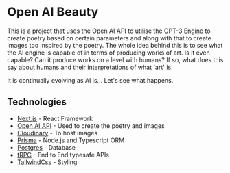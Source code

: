 # Open AI Beauty

This is a project that uses the Open AI API to utilise the GPT-3 Engine to create poetry based on certain parameters and along with that to create images too inspired by the poetry. The whole idea behind this is to see what the AI engine is capable of in terms of producing works of art. Is it even capable? Can it produce works on a level with humans? If so, what does this say about humans and their interpretations of what 'art' is.

It is continually evolving as AI is... Let's see what happens.

## Technologies

- [Next.js](https://nextjs.org/) - React Framework
- [Open AI API](https://beta.openai.com/) - Used to create the poetry and images
- [Cloudinary](https://cloudinary.com/) - To host images
- [Prisma](https://www.prisma.io/) - Node.js and Typescript ORM
- [Postgres](https://www.postgresql.org/) - Database
- [tRPC](https://trpc.io/) - End to End typesafe APIs
- [TailwindCss](https://tailwindcss.com/) - Styling
